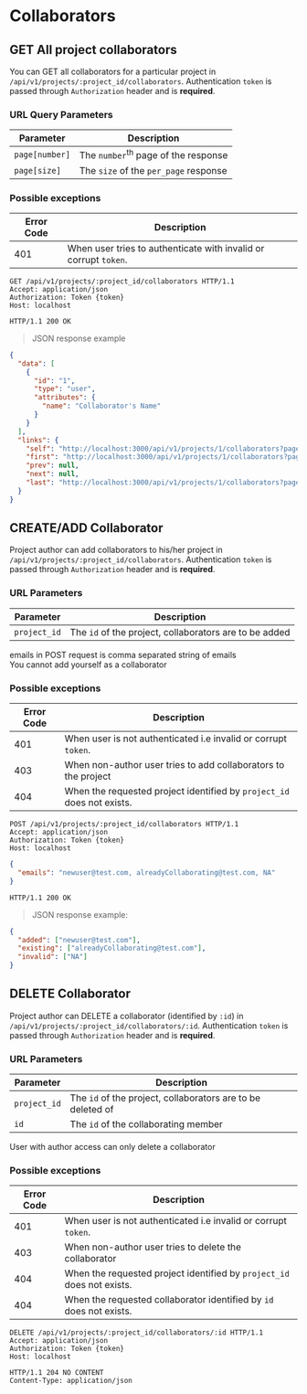 # Collaborators

## GET All project collaborators

You can GET all collaborators for a particular project in `/api/v1/projects/:project_id/collaborators`. Authentication `token` is passed through `Authorization` header and is **required**.

### URL Query Parameters

| Parameter      | Description                                    |
| -------------- | ---------------------------------------------- |
| `page[number]` | The `number`<sup>th</sup> page of the response |
| `page[size]`   | The `size` of the `per_page` response          |

### Possible exceptions

| Error Code | Description                                                      |
| ---------- | ---------------------------------------------------------------- |
| 401        | When user tries to authenticate with invalid or corrupt `token`. |

```http
GET /api/v1/projects/:project_id/collaborators HTTP/1.1
Accept: application/json
Authorization: Token {token}
Host: localhost
```

```http
HTTP/1.1 200 OK
```

> JSON response example

```json
{
  "data": [
    {
      "id": "1",
      "type": "user",
      "attributes": {
        "name": "Collaborator's Name"
      }
    }
  ],
  "links": {
    "self": "http://localhost:3000/api/v1/projects/1/collaborators?page[number]=1",
    "first": "http://localhost:3000/api/v1/projects/1/collaborators?page[number]=1",
    "prev": null,
    "next": null,
    "last": "http://localhost:3000/api/v1/projects/1/collaborators?page[number]=1"
  }
}
```

## CREATE/ADD Collaborator

Project author can add collaborators to his/her project in `/api/v1/projects/:project_id/collaborators`. Authentication `token` is passed through `Authorization` header and is **required**.

### URL Parameters

| Parameter    | Description                                            |
| ------------ | ------------------------------------------------------ |
| `project_id` | The `id` of the project, collaborators are to be added |

<aside class="notice">emails in POST request is comma separated string of emails</aside>

<aside class="warning">You cannot add yourself as a collaborator</aside>

### Possible exceptions

| Error Code | Description                                                            |
| ---------- | ---------------------------------------------------------------------- |
| 401        | When user is not authenticated i.e invalid or corrupt `token`.         |
| 403        | When non-author user tries to add collaborators to the project         |
| 404        | When the requested project identified by `project_id` does not exists. |

```http
POST /api/v1/projects/:project_id/collaborators HTTP/1.1
Accept: application/json
Authorization: Token {token}
Host: localhost
```

```json
{
  "emails": "newuser@test.com, alreadyCollaborating@test.com, NA"
}
```

```http
HTTP/1.1 200 OK
```

> JSON response example:

```json
{
  "added": ["newuser@test.com"],
  "existing": ["alreadyCollaborating@test.com"],
  "invalid": ["NA"]
}
```

## DELETE Collaborator

Project author can DELETE a collaborator (identified by `:id`) in `/api/v1/projects/:project_id/collaborators/:id`. Authentication `token` is passed through `Authorization` header and is **required**.

### URL Parameters

| Parameter    | Description                                                 |
| ------------ | ----------------------------------------------------------- |
| `project_id` | The `id` of the project, collaborators are to be deleted of |
| `id`         | The `id` of the collaborating member                        |

<aside class="warning">User with author access can only delete a collaborator</aside>

### Possible exceptions

| Error Code | Description                                                            |
| ---------- | ---------------------------------------------------------------------- |
| 401        | When user is not authenticated i.e invalid or corrupt `token`.         |
| 403        | When non-author user tries to delete the collaborator                  |
| 404        | When the requested project identified by `project_id` does not exists. |
| 404        | When the requested collaborator identified by `id` does not exists.    |

```http
DELETE /api/v1/projects/:project_id/collaborators/:id HTTP/1.1
Accept: application/json
Authorization: Token {token}
Host: localhost
```

```http
HTTP/1.1 204 NO CONTENT
Content-Type: application/json
```
